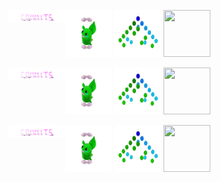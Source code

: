 <p>
    <img align="left" src="./assets/commits.svg" width="90px" height="20px" /> 
    <span>
        <img src="./assets/grimLeaper.gif" width="75px" height="75px"/> 
        <img src="./assets/binaryTree.gif" width="75px" height="75px"/>
        <img src="./assets/butterfree.gif" width="75px" height="75px"/>
    </span>
</p>
<p>
    <img align="left" src="./assets/commits.svg" width="90px" height="20px" /> 
    <span>
        <img src="./assets/grimLeaper.gif" width="75px" height="75px"/> 
        <img src="./assets/binaryTree.gif" width="75px" height="75px"/>
        <img src="./assets/butterfree.gif" width="75px" height="75px"/>
    </span>
</p>
<p>
    <img align="left" src="./assets/commits.svg" width="90px" height="20px" /> 
    <span>
        <img src="./assets/grimLeaper.gif" width="75px" height="75px"/> 
        <img src="./assets/binaryTree.gif" width="75px" height="75px"/>
        <img src="./assets/butterfree.gif" width="75px" height="75px"/>
    </span>
</p>






